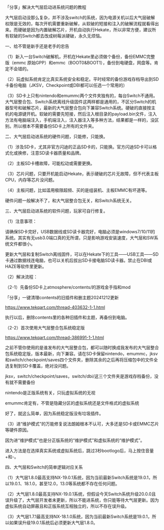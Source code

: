 「分享」解决大气层启动进系统问题的教程

大气层启动没那么复杂，并不涉及switch的系统，因为电源关机以后大气层破解权限是无效的，每次开机需要重新破解，从软破的短接和注入的破解流程就看得出来。而硬破是因为内置破解芯片，开机自动执行Hekate，所以非常方便，建议所有软破的Switch都去改成树莓派硬破，永久无烦恼。

一、给不管是新手还是老手的忠告

（1）新入一台Switch破解机，开机在Hekate里必须做个备份，备份EMMC完整版（emmc 原始GPP）和emmc（BOOT0&BOOT1），备份到电硬盘，网盘等。肯定不会错的。

（2）玩虚拟系统肯定比真实系统安全和稳定。平时经常的备份游戏存档导出到SD卡备份电脑（JKSV，Checkpoint或DBI都可以任选一个常用的）

（3）SD卡上只有nintendo和emummc两个文件夹独有的，每台Switch不通用。大气层整合包、Switch系统离线升级固件这两样都是通用的，不区分Switch的机器型号和破解芯片，最新的大气层整合包向下兼容Switch系统。硬破的直接按主机的电源键开机。软破的需要先短接，然后注入根目录的payload.bin文件，注入方法有电脑端注入，手机端注入，注入器注入等多种方法，结果都是一样的，没区别。所以根本不需要备份SD卡上所有的文件夹。

二、大气层启动进系统的硬件问题，只能修，只能换。

（1）涉及SD卡，尤其非官方闪迪的正品SD卡的，只能换。官方闪迪SD卡可以格式化或换修，注意SD读卡器质量和品牌。

（2）主板SD卡槽故障，可能松动或需要更换。

（3）芯片问题，只要开机能启动Hekate，表示硬破的芯片无故障，但不代表主板CPU，内存等芯片没问题。

（4）主板问题，比如滥用极限超频、买的是组装机、主板EMMC有坏道等。

硬件问题一般解决不了，和大气层整合包无关，和Switch系统无关。

三、大气层启动进系统的软件问题，玩家可自行修复。

（1）注意事项：

请确保SD卡完好，USB数据线或SD读卡器完好，电脑必须是windows7/10/11的系统。其实有无usb3.0端口真的无所谓，只是影响游戏安装速度，大气层和SW系统文件都很小。

更新大气层和复制Switch离线固件，可以在Hekate下的工具——USB工具——SD卡通过数据线连电脑，也可以关机后拔出SD卡接电脑SD读卡器。禁止在DBI或HAZE等软件里更新。

（2）解决流程：

（2-1）先备份SD卡上atmosphere/contents/的游戏金手指和mod

「分享」一键清理contents的旧插件和删主题20241212更新

https://www.tekqart.com/thread-403632-1-1.html

执行以后，删除contents里的各种旧插件和主题，再备份到电脑。

（2-2）首次使用大气层整合包系统稳定版

https://www.tekqart.com/thread-386991-1-1.html

之前不管你使用的是谁发布的大气层整合包，都可以随时换成我发布的大气层整合包系统稳定版，版本最新，向下兼容。请在SD卡保留nintendo，emummc，jksv和switch/checkpoint/saves四个文件夹，删除其余的之后再将压缩包中的文件全选复制到SD卡覆盖，绝对没问题。

jksv，switch/checkpoint/saves，switch/dbi/这三个文件夹是游戏存档备份，没有就不需要备份

nintendo是正版系统有关，只玩虚拟系统的无视

emummc肯定有，不管是隐藏分区的虚拟系统还是文件格式的虚拟系统

好了，就这么简单，因为系统稳定版没有垃圾插件。

（3）进“维护模式”的万能修复说法朗姆根本不认可，大多还是SD卡或EMMC芯片等硬件原因。

因为进“维护模式”也是分正版系统的“维护模式”和虚拟系统的“维护模式”。

进入方法是在选择真实系统或虚拟系统后，跳过3秒bootlogo后，马上按住音量+和-。

四、大气层和Switch的简单逻辑对应关系

（1）大气层1.8.0最高支持NX-19.0.1系统，因为当前最新Switch系统是19.0.1，所以19.0.1、18.1.0，甚至12.0，13.0等系统都不存在任何问题。

（2）大气层1.8.0最高支持NX-19.0.1系统，但假设今天Switch系统升级20.0.0且误升级了，大气层开发者未更新，所以不能进系统，你只能等待大气层更新。因为虚拟系统自动屏蔽且和正版系统互相独立的，所以不存在误升级。

（3）大气层1.7.1最高支持NX-18.1.0系统，因为当前最新Switch系统是19.0.1，所以如果误升级19.0.1系统后必须更新大气层1.8.0。
